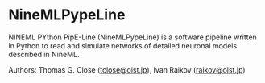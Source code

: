 NineMLPypeLine
========

NINEML PYthon PipE-Line (NineMLPypeLine) is a software pipeline written in Python to read and simulate networks of detailed neuronal models described in NineML.

Authors: Thomas G. Close (tclose@oist.jp), Ivan Raikov (raikov@oist.jp)
